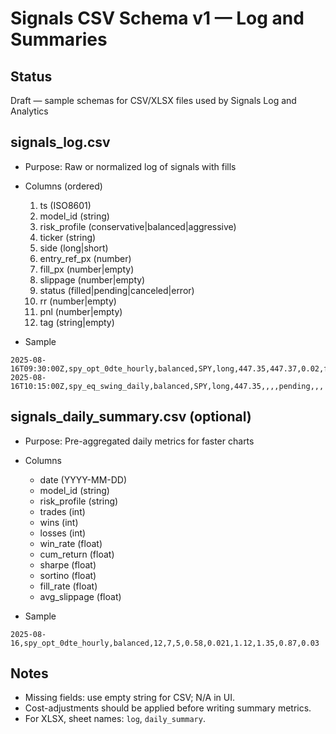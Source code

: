 # Signals CSV Schema v1 — Log and Summaries

## Status
Draft — sample schemas for CSV/XLSX files used by Signals Log and Analytics

## signals_log.csv
- Purpose: Raw or normalized log of signals with fills
- Columns (ordered)
  1) ts (ISO8601)
  2) model_id (string)
  3) risk_profile (conservative|balanced|aggressive)
  4) ticker (string)
  5) side (long|short)
  6) entry_ref_px (number)
  7) fill_px (number|empty)
  8) slippage (number|empty)
  9) status (filled|pending|canceled|error)
  10) rr (number|empty)
  11) pnl (number|empty)
  12) tag (string|empty)

- Sample
```
2025-08-16T09:30:00Z,spy_opt_0dte_hourly,balanced,SPY,long,447.35,447.37,0.02,filled,1.8,12.50,live
2025-08-16T10:15:00Z,spy_eq_swing_daily,balanced,SPY,long,447.35,,,,pending,,,
```

## signals_daily_summary.csv (optional)
- Purpose: Pre-aggregated daily metrics for faster charts
- Columns
  - date (YYYY-MM-DD)
  - model_id (string)
  - risk_profile (string)
  - trades (int)
  - wins (int)
  - losses (int)
  - win_rate (float)
  - cum_return (float)
  - sharpe (float)
  - sortino (float)
  - fill_rate (float)
  - avg_slippage (float)

- Sample
```
2025-08-16,spy_opt_0dte_hourly,balanced,12,7,5,0.58,0.021,1.12,1.35,0.87,0.03
```

## Notes
- Missing fields: use empty string for CSV; N/A in UI.
- Cost-adjustments should be applied before writing summary metrics.
- For XLSX, sheet names: `log`, `daily_summary`.
